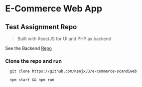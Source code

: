 # E-Commerce Web App

## Test Assignment Repo

> Built with ReactJS for UI and PHP as backend

See the Backend [Repo](https://github.com/KenjxJJ/e-commerce-backend.git)

### Clone the repo and run

```node
  git clone https://github.com/KenjxJJ/e-commerce-scandiweb
 
  npm start && npm run

```
